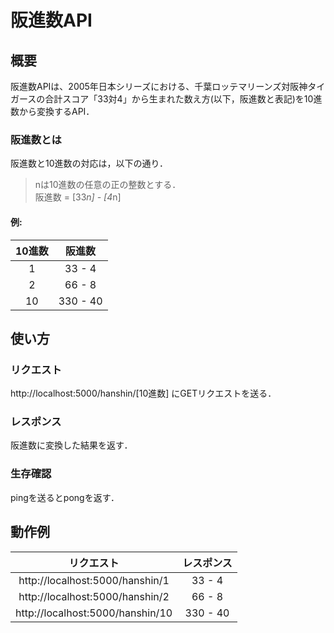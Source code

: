 # 阪進数API
## 概要
阪進数APIは、2005年日本シリーズにおける、千葉ロッテマリーンズ対阪神タイガースの合計スコア「33対4」から生まれた数え方(以下，阪進数と表記)を10進数から変換するAPI．
### 阪進数とは
阪進数と10進数の対応は，以下の通り．
>nは10進数の任意の正の整数とする．<br>
> 阪進数 = [33*n] - [4*n]

#### 例:

| 10進数 | 阪進数 |
|:---:|:---:|
| 1 | 33 - 4 |
| 2 | 66 - 8 |
|10 | 330 - 40 |

## 使い方
### リクエスト
http://localhost:5000/hanshin/[10進数]  にGETリクエストを送る．
### レスポンス
阪進数に変換した結果を返す．
### 生存確認
pingを送るとpongを返す．
## 動作例
| リクエスト | レスポンス  |
|:---:|:------:|
| http://localhost:5000/hanshin/1 | 33 - 4 |
| http://localhost:5000/hanshin/2 | 66 - 8 |
| http://localhost:5000/hanshin/10 | 330 - 40 |
